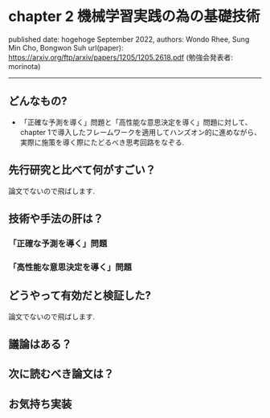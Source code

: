 # chapter 2 機械学習実践の為の基礎技術

published date: hogehoge September 2022,
authors: Wondo Rhee, Sung Min Cho, Bongwon Suh
url(paper): https://arxiv.org/ftp/arxiv/papers/1205/1205.2618.pdf
(勉強会発表者: morinota)

---

## どんなもの?

- 「正確な予測を導く」問題と「高性能な意思決定を導く」問題に対して、chapter 1で導入したフレームワークを適用してハンズオン的に進めながら、実際に施策を導く際にたどるべき思考回路をなぞる.

## 先行研究と比べて何がすごい？

論文でないので飛ばします.

## 技術や手法の肝は？

### 「正確な予測を導く」問題
### 「高性能な意思決定を導く」問題

## どうやって有効だと検証した?

論文でないので飛ばします.

## 議論はある？

## 次に読むべき論文は？

## お気持ち実装
